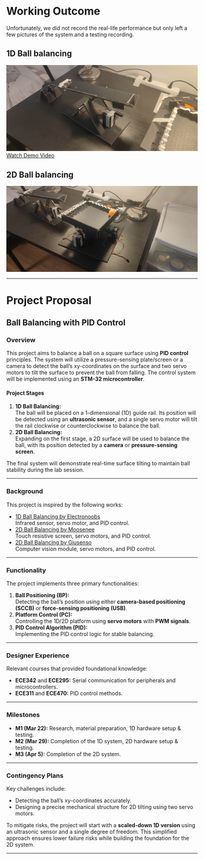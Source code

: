 # Working Outcome

Unfortunately, we did not record the real-life performance but only left a few pictures of the system and a testing recording.

## 1D Ball balancing
![Image Description](000src/outcomes/1.jpg)
[Watch Demo Video](000src/outcomes/1.mp4)


## 2D Ball balancing
![Image Description](000src/outcomes/2.jpg)


---
# Project Proposal
## Ball Balancing with PID Control

### Overview

This project aims to balance a ball on a square surface using **PID control** principles. The system will utilize a pressure-sensing plate/screen or a camera to detect the ball’s xy-coordinates on the surface and two servo motors to tilt the surface to prevent the ball from falling. The control system will be implemented using an **STM-32 microcontroller**.

#### Project Stages
1. **1D Ball Balancing:**  
   The ball will be placed on a 1-dimensional (1D) guide rail. Its position will be detected using an **ultrasonic sensor**, and a single servo motor will tilt the rail clockwise or counterclockwise to balance the ball.
2. **2D Ball Balancing:**  
   Expanding on the first stage, a 2D surface will be used to balance the ball, with its position detected by a **camera** or **pressure-sensing screen**.

The final system will demonstrate real-time surface tilting to maintain ball stability during the lab session.

---

### Background

This project is inspired by the following works:

- [1D Ball Balancing by Electronoobs](https://electronoobs.io/tutorial/11#)  
  Infrared sensor, servo motor, and PID control.  
- [2D Ball Balancing by Moosenee](https://www.instructables.com/PID-Controlled-Ball-Balancing-Stewart-Platform/)  
  Touch resistive screen, servo motors, and PID control.  
- [2D Ball Balancing by Giusenso](https://github.com/giusenso/Ball-Balancing-PID-System)  
  Computer vision module, servo motors, and PID control.  

---

### Functionality

The project implements three primary functionalities:

1. **Ball Positioning (BP):**  
   Detecting the ball’s position using either **camera-based positioning (SCCB)** or **force-sensing positioning (USB)**.
2. **Platform Control (PC):**  
   Controlling the 1D/2D platform using **servo motors** with **PWM signals**.
3. **PID Control Algorithm (PID):**  
   Implementing the PID control logic for stable balancing.  

---

### Designer Experience

Relevant courses that provided foundational knowledge:
- **ECE342** and **ECE295:** Serial communication for peripherals and microcontrollers.
- **ECE311** and **ECE470:** PID control methods.

---

### Milestones

- **M1 (Mar 22):** Research, material preparation, 1D hardware setup & testing.  
- **M2 (Mar 29):** Completion of the 1D system, 2D hardware setup & testing.  
- **M3 (Apr 5):** Completion of the 2D system.  

---

### Contingency Plans

Key challenges include:  
- Detecting the ball’s xy-coordinates accurately.  
- Designing a precise mechanical structure for 2D tilting using two servo motors.  

To mitigate risks, the project will start with a **scaled-down 1D version** using an ultrasonic sensor and a single degree of freedom. This simplified approach ensures lower failure risks while building the foundation for the 2D system.

---
